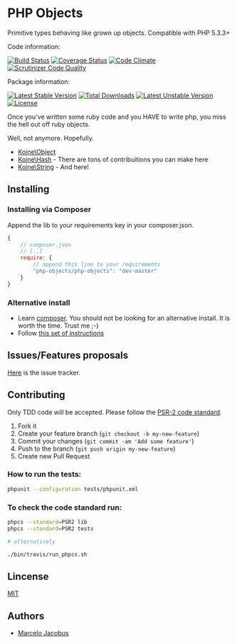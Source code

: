 # PHP Objects

Primitive types behaving like grown up objects. Compatible with PHP 5.3.3+

Code information:

[![Build Status](https://travis-ci.org/koinephp/Object.png?branch=master)](https://travis-ci.org/koinephp/Object)
[![Coverage Status](https://coveralls.io/repos/koinephp/Object/badge.png)](https://coveralls.io/r/koinephp/Object)
[![Code Climate](https://codeclimate.com/github/koinephp/Object.png)](https://codeclimate.com/github/koinephp/Object)
[![Scrutinizer Code Quality](https://scrutinizer-ci.com/g/koinephp/Object/badges/quality-score.png?b=master)](https://scrutinizer-ci.com/g/koinephp/Object/?branch=master)

Package information:

[![Latest Stable Version](https://poser.pugx.org/koine/objects/v/stable.svg)](https://packagist.org/packages/koine/objects)
[![Total Downloads](https://poser.pugx.org/koine/objects/downloads.svg)](https://packagist.org/packages/koine/objects)
[![Latest Unstable Version](https://poser.pugx.org/koine/objects/v/unstable.svg)](https://packagist.org/packages/koine/objects)
[![License](https://poser.pugx.org/koine/objects/license.svg)](https://packagist.org/packages/koine/objects)

Once you've written some ruby code and you HAVE to write php, you miss the
hell out off ruby objects.

Well, not anymore. Hopefully.

- [Koine\Object](docs/Object.md)
- [Koine\Hash](docs/Hash.md) - There are tons of contribuitions you can make here
- [Koine\String](docs/String.md) - And here!

## Installing

### Installing via Composer
Append the lib to your requirements key in your composer.json.

```javascript
{
    // composer.json
    // [..]
    require: {
        // append this line to your requirements
        "php-objects/php-objects": "dev-master"
    }
}
```

### Alternative install
- Learn [composer](https://getcomposer.org). You should not be looking for an alternative install. It is worth the time. Trust me ;-)
- Follow [this set of instructions](#installing-via-composer)

## Issues/Features proposals

[Here](https://github.com/mjacobus/php-objects/issues) is the issue tracker.

## Contributing

Only TDD code will be accepted. Please follow the [PSR-2 code standard](https://github.com/php-fig/fig-standards/blob/master/accepted/PSR-2-coding-style-guide.md).

1. Fork it
2. Create your feature branch (`git checkout -b my-new-feature`)
3. Commit your changes (`git commit -am 'Add some feature'`)
4. Push to the branch (`git push origin my-new-feature`)
5. Create new Pull Request

### How to run the tests:

```bash
phpunit --configuration tests/phpunit.xml
```

### To check the code standard run:

```bash
phpcs --standard=PSR2 lib
phpcs --standard=PSR2 tests

# alternatively

./bin/travis/run_phpcs.sh
```

## Lincense
[MIT](MIT-LICENSE)

## Authors

- [Marcelo Jacobus](https://github.com/mjacobus)
